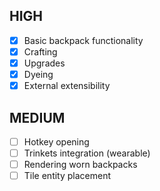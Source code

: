 ## HIGH

- [x] Basic backpack functionality
- [x] Crafting
- [x] Upgrades
- [x] Dyeing
- [x] External extensibility

## MEDIUM

- [ ] Hotkey opening
- [ ] Trinkets integration (wearable)
- [ ] Rendering worn backpacks
- [ ] Tile entity placement